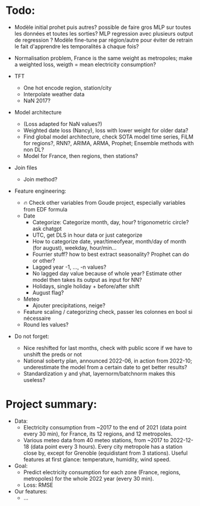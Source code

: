 # Todo:
- Modèle initial prohet puis autres? possible de faire gros MLP sur toutes les données et toutes les sorties? MLP regression avec plusieurs output de regression ? Modèle fine-tune par région/autre pour éviter de retrain le fait d'apprendre les temporalités à chaque fois?
- Normalisation problem, France is the same weight as metropoles; make a weighted loss, weigth = mean electricity consumption?

- TFT
    - One hot encode region, station/city
    - Interpolate weather data
    - NaN 2017?

- Model architecture
    - (Loss adapted for NaN values?)
    - Weighted date loss (Nancy), loss with lower weight for older data?
    - Find global model architecture, check SOTA model time series, FiLM for regions?, RNN?, ARIMA, ARMA, Prophet; Ensemble methods with non DL?
    - Model for France, then regions, then stations?
- Join files
    - Join method?
- Feature engineering:
    - 🔥 Check other variables from Goude project, especially variables from EDF formula
    - Date
        - Categorize: Categorize month, day, hour? trigonometric circle? ask chatgpt
        - UTC, get DLS in hour data or just categorize
        - How to categorize date, year/timeofyear, month/day of month (for august), weekday, hour/min...
        - Fourrier stuff? how to best extract seasonality? Prophet can do or other?
        - Lagged year -1, ..., -n values?
        - No lagged day value because of whole year? Estimate other model then takes its output as input for NN?
        - Holidays, single holiday + before/after shift
        - August flag?
    - Meteo
        - Ajouter precipitations, neige?
        <!-- - De base regrouper les régions en faisant moyenne classique, plus tard regrouper en faisant moyenne pondérée par pop des départements? -->
        <!-- - Onehotenc: Mountain, seaside, ... -->
        <!-- - Température ressentie, lissage exponentiel en feature engineering (temp passée, vent, humidité, ensolleillement) -->
    - Feature scaling / categorizing check, passer les colonnes en bool si nécessaire
    - Round les values?
- Do not forget:
    - Nice reshifted for last months, check with public score if we have to unshift the preds or not
    - National soberty plan, announced 2022-06, in action from 2022-10; underestimate the model from a certain date to get better results?
    - Standardization y and yhat, layernorm/batchnorm makes this useless?

# Project summary:
- Data:
    - Electricity consumption from ~2017 to the end of 2021 (data point every 30 min), for France, its 12 regions, and 12 metropoles.
    - Various meteo data from 40 meteo stations, from ~2017 to 2022-12-18 (data point every 3 hours). Every city metropole has a station close by, except for Grenoble (equidistant from 3 stations). Useful features at first glance: temperature, humidity, wind speed.
- Goal:
    - Predict electricity consumption for each zone (France, regions, metropoles) for the whole 2022 year (every 30 min).
    - Loss: RMSE
- Our features:
    - ...
